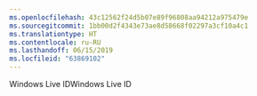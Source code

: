 ```yaml
---
ms.openlocfilehash: 43c12562f24d5b07e89f96808aa94212a975479e
ms.sourcegitcommit: 1bb00d2f4343e73ae8d58668f02297a3cf10a4c1
ms.translationtype: HT
ms.contentlocale: ru-RU
ms.lasthandoff: 06/15/2019
ms.locfileid: "63869102"
---
```

<span data-ttu-id="e362c-101">Windows Live ID</span><span class="sxs-lookup"><span data-stu-id="e362c-101">Windows Live ID</span></span>